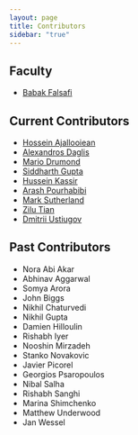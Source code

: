 ```yaml
---
layout: page
title: Contributors
sidebar: "true"
---
```


## Faculty
- [Babak Falsafi](http://parsa.epfl.ch/~falsafi/)

## Current Contributors
- [Hossein Ajallooiean](https://people.epfl.ch/hossein.ajallooiean)
- [Alexandros Daglis](http://parsa.epfl.ch/~daglis/)
- [Mario Drumond](http://parsa.epfl.ch/~drumond/)
- [Siddharth Gupta](https://people.epfl.ch/siddharth.gupta)
- [Hussein Kassir](https://people.epfl.ch/hussein.kassir)
- [Arash Pourhabibi](http://parsa.epfl.ch/~pourhabi/)
- [Mark Sutherland](https://sites.google.com/site/markjohnsutherland/)
- [Zilu Tian](https://parsa.epfl.ch/~ztian/)
- [Dmitrii Ustiugov](http://parsa.epfl.ch/~ustiugov/)

## Past Contributors
- Nora Abi Akar
- Abhinav Aggarwal
- Somya Arora
- John Biggs
- Nikhil Chaturvedi
- Nikhil Gupta
- Damien Hilloulin
- Rishabh Iyer
- Nooshin Mirzadeh
- Stanko Novakovic
- Javier Picorel
- Georgios Psaropoulos
- Nibal Salha
- Rishabh Sanghi
- Marina Shimchenko
- Matthew Underwood
- Jan Wessel
